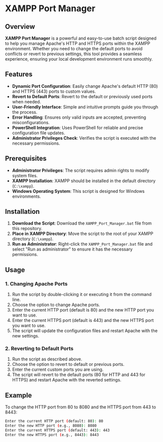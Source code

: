 # XAMPP Port Manager

## Overview

**XAMPP Port Manager** is a powerful and easy-to-use batch script designed to help you manage Apache's HTTP and HTTPS ports within the XAMPP environment. Whether you need to change the default ports to avoid conflicts or revert to previous settings, this tool provides a seamless experience, ensuring your local development environment runs smoothly.

## Features

- **Dynamic Port Configuration**: Easily change Apache's default HTTP (80) and HTTPS (443) ports to custom values.
- **Revert to Default Ports**: Revert to the default or previously used ports when needed.
- **User-Friendly Interface**: Simple and intuitive prompts guide you through the process.
- **Error Handling**: Ensures only valid inputs are accepted, preventing misconfigurations.
- **PowerShell Integration**: Uses PowerShell for reliable and precise configuration file updates.
- **Administrator Privileges Check**: Verifies the script is executed with the necessary permissions.

## Prerequisites

- **Administrator Privileges**: The script requires admin rights to modify system files.
- **XAMPP Installation**: XAMPP should be installed in the default directory (`C:\xampp`).
- **Windows Operating System**: This script is designed for Windows environments.

## Installation

1. **Download the Script**: Download the `XAMPP_Port_Manager.bat` file from this repository.
2. **Place in XAMPP Directory**: Move the script to the root of your XAMPP directory (`C:\xampp`).
3. **Run as Administrator**: Right-click the `XAMPP_Port_Manager.bat` file and select "Run as administrator" to ensure it has the necessary permissions.

## Usage

### 1. Changing Apache Ports

1. Run the script by double-clicking it or executing it from the command line.
2. Choose the option to change Apache ports.
3. Enter the current HTTP port (default is 80) and the new HTTP port you want to use.
4. Enter the current HTTPS port (default is 443) and the new HTTPS port you want to use.
5. The script will update the configuration files and restart Apache with the new settings.

### 2. Reverting to Default Ports

1. Run the script as described above.
2. Choose the option to revert to default or previous ports.
3. Enter the current custom ports you are using.
4. The script will revert to the default ports (80 for HTTP and 443 for HTTPS) and restart Apache with the reverted settings.

## Example

To change the HTTP port from 80 to 8080 and the HTTPS port from 443 to 8443:

```bash
Enter the current HTTP port (default: 80): 80
Enter the new HTTP port (e.g., 8080): 8080
Enter the current HTTPS port (default: 443): 443
Enter the new HTTPS port (e.g., 8443): 8443
